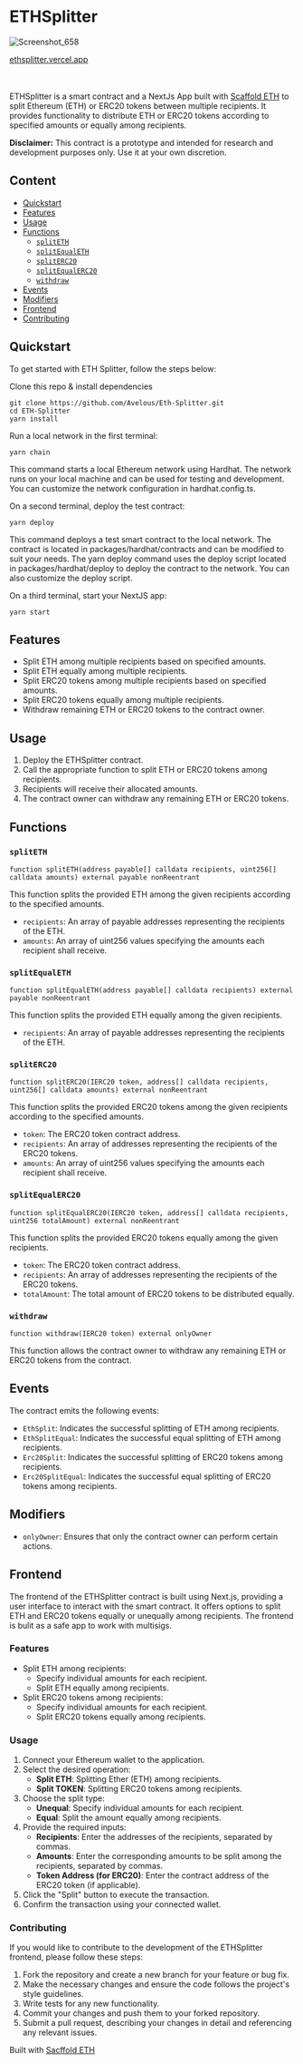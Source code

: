 # ETHSplitter

![Screenshot_658](https://github.com/Avelous/Eth-Splitter/assets/86206128/38ab22cf-5ad4-475d-bf74-1df80affc81a)

[ethsplitter.vercel.app](https://ethsplitter.vercel.app/) 

<br></br> 
ETHSplitter is a
smart contract and a NextJs App built with
[Scaffold ETH](https://github.com/scaffold-eth/scaffold-eth-2) to split Ethereum
(ETH) or ERC20 tokens between multiple recipients. It provides functionality to
distribute ETH or ERC20 tokens according to specified amounts or equally among
recipients.

**Disclaimer:** This contract is a prototype and intended for research and
development purposes only. Use it at your own discretion.

## Content

- [Quickstart](#quickstart)
- [Features](#features)
- [Usage](#usage)
- [Functions](#functions)
  - [`splitETH`](#spliteth)
  - [`splitEqualETH`](#splitequaleth)
  - [`splitERC20`](#spliterc20)
  - [`splitEqualERC20`](#splitequalerc20)
  - [`withdraw`](#withdraw)
- [Events](#events)
- [Modifiers](#modifiers)
- [Frontend](#frontend)
- [Contributing](#contributing)

## Quickstart

To get started with ETH Splitter, follow the steps below:

Clone this repo & install dependencies

```
git clone https://github.com/Avelous/Eth-Splitter.git
cd ETH-Splitter
yarn install
```

Run a local network in the first terminal:

```
yarn chain
```

This command starts a local Ethereum network using Hardhat. The network runs on
your local machine and can be used for testing and development. You can
customize the network configuration in hardhat.config.ts.

On a second terminal, deploy the test contract:

```
yarn deploy
```

This command deploys a test smart contract to the local network. The contract is
located in packages/hardhat/contracts and can be modified to suit your needs.
The yarn deploy command uses the deploy script located in
packages/hardhat/deploy to deploy the contract to the network. You can also
customize the deploy script.

On a third terminal, start your NextJS app:

```
yarn start
```

## Features

- Split ETH among multiple recipients based on specified amounts.
- Split ETH equally among multiple recipients.
- Split ERC20 tokens among multiple recipients based on specified amounts.
- Split ERC20 tokens equally among multiple recipients.
- Withdraw remaining ETH or ERC20 tokens to the contract owner.

## Usage

1. Deploy the ETHSplitter contract.
2. Call the appropriate function to split ETH or ERC20 tokens among recipients.
3. Recipients will receive their allocated amounts.
4. The contract owner can withdraw any remaining ETH or ERC20 tokens.

## Functions

### `splitETH`

```solidity
function splitETH(address payable[] calldata recipients, uint256[] calldata amounts) external payable nonReentrant
```

This function splits the provided ETH among the given recipients according to
the specified amounts.

- `recipients`: An array of payable addresses representing the recipients of the
  ETH.
- `amounts`: An array of uint256 values specifying the amounts each recipient
  shall receive.

### `splitEqualETH`

```solidity
function splitEqualETH(address payable[] calldata recipients) external payable nonReentrant
```

This function splits the provided ETH equally among the given recipients.

- `recipients`: An array of payable addresses representing the recipients of the
  ETH.

### `splitERC20`

```solidity
function splitERC20(IERC20 token, address[] calldata recipients, uint256[] calldata amounts) external nonReentrant
```

This function splits the provided ERC20 tokens among the given recipients
according to the specified amounts.

- `token`: The ERC20 token contract address.
- `recipients`: An array of addresses representing the recipients of the ERC20
  tokens.
- `amounts`: An array of uint256 values specifying the amounts each recipient
  shall receive.

### `splitEqualERC20`

```solidity
function splitEqualERC20(IERC20 token, address[] calldata recipients, uint256 totalAmount) external nonReentrant
```

This function splits the provided ERC20 tokens equally among the given
recipients.

- `token`: The ERC20 token contract address.
- `recipients`: An array of addresses representing the recipients of the ERC20
  tokens.
- `totalAmount`: The total amount of ERC20 tokens to be distributed equally.

### `withdraw`

```solidity
function withdraw(IERC20 token) external onlyOwner
```

This function allows the contract owner to withdraw any remaining ETH or ERC20
tokens from the contract.

## Events

The contract emits the following events:

- `EthSplit`: Indicates the successful splitting of ETH among recipients.
- `EthSplitEqual`: Indicates the successful equal splitting of ETH among
  recipients.
- `Erc20Split`: Indicates the successful splitting of ERC20 tokens among
  recipients.
- `Erc20SplitEqual`: Indicates the successful equal splitting of ERC20 tokens
  among recipients.

## Modifiers

- `onlyOwner`: Ensures that only the contract owner can perform certain actions.

## Frontend

The frontend of the ETHSplitter contract is built using Next.js, providing a
user interface to interact with the smart contract. It offers options to split
ETH and ERC20 tokens equally or unequally among recipients. The frontend is
bulit as a safe app to work with multisigs.

### Features

- Split ETH among recipients:
  - Specify individual amounts for each recipient.
  - Split ETH equally among recipients.
- Split ERC20 tokens among recipients:
  - Specify individual amounts for each recipient.
  - Split ERC20 tokens equally among recipients.

### Usage

1. Connect your Ethereum wallet to the application.
2. Select the desired operation:
   - **Split ETH**: Splitting Ether (ETH) among recipients.
   - **Split TOKEN**: Splitting ERC20 tokens among recipients.
3. Choose the split type:
   - **Unequal**: Specify individual amounts for each recipient.
   - **Equal**: Split the amount equally among recipients.
4. Provide the required inputs:
   - **Recipients**: Enter the addresses of the recipients, separated by commas.
   - **Amounts**: Enter the corresponding amounts to be split among the
     recipients, separated by commas.
   - **Token Address (for ERC20)**: Enter the contract address of the ERC20
     token (if applicable).
5. Click the "Split" button to execute the transaction.
6. Confirm the transaction using your connected wallet.

### Contributing

If you would like to contribute to the development of the ETHSplitter frontend,
please follow these steps:

1. Fork the repository and create a new branch for your feature or bug fix.
2. Make the necessary changes and ensure the code follows the project's style
   guidelines.
3. Write tests for any new functionality.
4. Commit your changes and push them to your forked repository.
5. Submit a pull request, describing your changes in detail and referencing any
   relevant issues.

Built with [Sacffold ETH](https://github.com/scaffold-eth/scaffold-eth-2)
